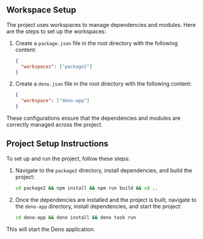 
## Workspace Setup

The project uses workspaces to manage dependencies and modules. Here are the
steps to set up the workspaces:

1. Create a `package.json` file in the root directory with the following
   content:

   ```json
   {
     "workspaces": ["package2"]
   }
   ```

2. Create a `deno.json` file in the root directory with the following content:

   ```json
   {
     "workspace": ["deno-app"]
   }
   ```

These configurations ensure that the dependencies and modules are correctly
managed across the project.

## Project Setup Instructions

To set up and run the project, follow these steps:

1. Navigate to the `package2` directory, install dependencies, and build the
   project:

   ```bash
   cd package2 && npm install && npm run build && cd ..
   ```

2. Once the dependencies are installed and the project is built, navigate to the
   `deno-app` directory, install dependencies, and start the project:

   ```bash
   cd deno-app && deno install && deno task run
   ```

This will start the Deno application.
